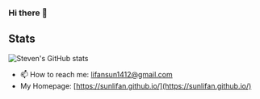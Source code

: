 ### Hi there 👋

## Stats
![Steven's GitHub stats](https://github-readme-stats.vercel.app/api?username=SUNLIFAN&show_icons=true&theme=radical)

- 📫 How to reach me: lifansun1412@gmail.com
- My Homepage: [https://sunlifan.github.io/](https://sunlifan.github.io/)
